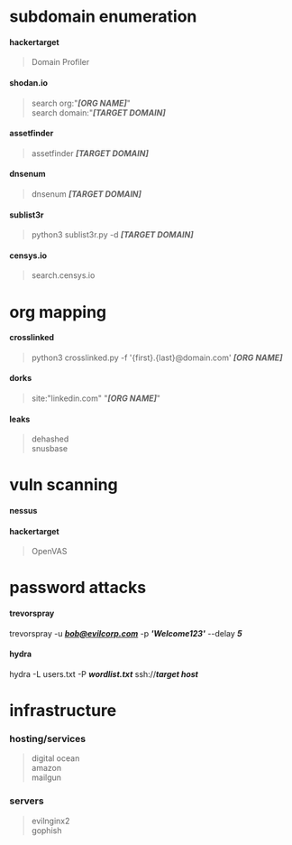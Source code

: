# subdomain enumeration
#### hackertarget
> Domain Profiler
#### shodan.io
> search org:"***[ORG NAME]***"  
> search domain:"***[TARGET DOMAIN]***
#### assetfinder
> assetfinder ***[TARGET DOMAIN]***  
#### dnsenum
> dnsenum ***[TARGET DOMAIN]***  
#### sublist3r
> python3 sublist3r.py -d ***[TARGET DOMAIN]***
#### censys.io
> search.censys.io
# org mapping
#### crosslinked
> python3 crosslinked.py -f '{first}.{last}@domain.com' ***[ORG NAME]***
#### dorks
> site:"linkedin.com" "***[ORG NAME]***"  
#### leaks
> dehashed  
> snusbase  
# vuln scanning
#### nessus
#### hackertarget
> OpenVAS
# password attacks
#### trevorspray
trevorspray -u ***bob@evilcorp.com*** -p ***'Welcome123'*** --delay ***5***
#### hydra
hydra -L users.txt -P ***wordlist.txt*** ssh://***target host***
# infrastructure
### hosting/services
> digital ocean  
> amazon  
> mailgun  
### servers
> evilnginx2  
> gophish  
